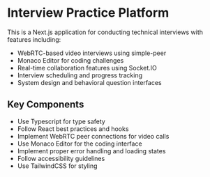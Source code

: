 

# Interview Practice Platform

This is a Next.js application for conducting technical interviews with features including:

- WebRTC-based video interviews using simple-peer
- Monaco Editor for coding challenges
- Real-time collaboration features using Socket.IO
- Interview scheduling and progress tracking
- System design and behavioral question interfaces

## Key Components

- Use Typescript for type safety
- Follow React best practices and hooks
- Implement WebRTC peer connections for video calls
- Use Monaco Editor for the coding interface
- Implement proper error handling and loading states
- Follow accessibility guidelines
- Use TailwindCSS for styling
